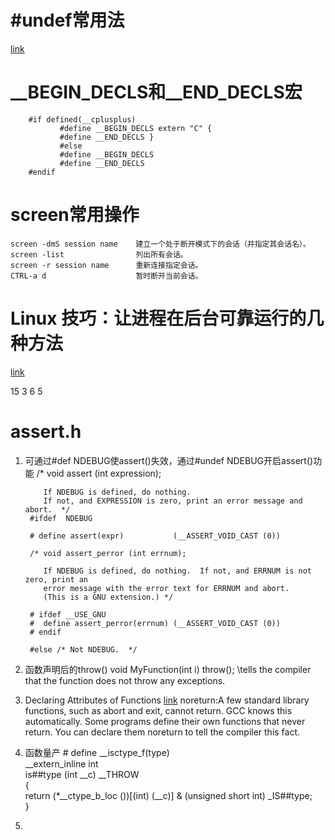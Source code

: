 # #undef常用法
[link](https://blog.csdn.net/u014170067/article/details/53561821)

# __BEGIN_DECLS和__END_DECLS宏
		#if defined(__cplusplus)
		       #define __BEGIN_DECLS extern "C" {
		       #define __END_DECLS }
		       #else
		       #define __BEGIN_DECLS
		       #define __END_DECLS
		#endif

# screen常用操作
	screen -dmS session name	建立一个处于断开模式下的会话（并指定其会话名）。
	screen -list				列出所有会话。
	screen -r session name		重新连接指定会话。
	CTRL-a d					暂时断开当前会话。

# Linux 技巧：让进程在后台可靠运行的几种方法
[link](https://www.ibm.com/developerworks/cn/linux/l-cn-nohup/)

15 3 6 5

# assert.h
1. 可通过#def NDEBUG使assert()失效，通过#undef NDEBUG开启assert()功能
		/* void assert (int expression);
		
		   If NDEBUG is defined, do nothing.
		   If not, and EXPRESSION is zero, print an error message and abort.  */
		#ifdef  NDEBUG
		
		# define assert(expr)           (__ASSERT_VOID_CAST (0))
		
		/* void assert_perror (int errnum);
		
		   If NDEBUG is defined, do nothing.  If not, and ERRNUM is not zero, print an
		   error message with the error text for ERRNUM and abort.
		   (This is a GNU extension.) */
		
		# ifdef __USE_GNU
		#  define assert_perror(errnum) (__ASSERT_VOID_CAST (0))
		# endif
		
		#else /* Not NDEBUG.  */
2. 函数声明后的throw()
		void MyFunction(int i) throw();		\\tells the compiler that the function does not throw any exceptions. 
3. Declaring Attributes of Functions
	[link](https://gcc.gnu.org/onlinedocs/gcc-3.2/gcc/Function-Attributes.html)
	noreturn:A few standard library functions, such as abort and exit, cannot return. GCC knows this automatically. Some programs define their own functions that never return. You can declare them noreturn to tell the compiler this fact.
4. 函数量产
		# define __isctype_f(type) \
		  __extern_inline int                                                         \
		  is##type (int __c) __THROW                                                  \
		  {                                                                           \
		    return (*__ctype_b_loc ())[(int) (__c)] & (unsigned short int) _IS##type; \
	  	}
5. 